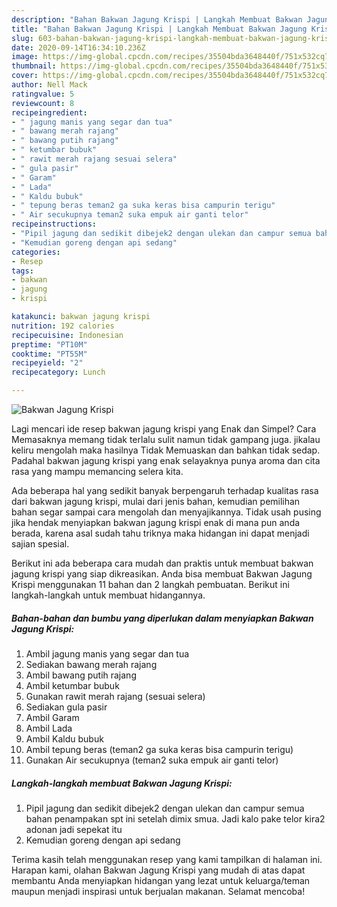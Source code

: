 ```yaml
---
description: "Bahan Bakwan Jagung Krispi | Langkah Membuat Bakwan Jagung Krispi Yang Bisa Manjain Lidah"
title: "Bahan Bakwan Jagung Krispi | Langkah Membuat Bakwan Jagung Krispi Yang Bisa Manjain Lidah"
slug: 603-bahan-bakwan-jagung-krispi-langkah-membuat-bakwan-jagung-krispi-yang-bisa-manjain-lidah
date: 2020-09-14T16:34:10.236Z
image: https://img-global.cpcdn.com/recipes/35504bda3648440f/751x532cq70/bakwan-jagung-krispi-foto-resep-utama.jpg
thumbnail: https://img-global.cpcdn.com/recipes/35504bda3648440f/751x532cq70/bakwan-jagung-krispi-foto-resep-utama.jpg
cover: https://img-global.cpcdn.com/recipes/35504bda3648440f/751x532cq70/bakwan-jagung-krispi-foto-resep-utama.jpg
author: Nell Mack
ratingvalue: 5
reviewcount: 8
recipeingredient:
- " jagung manis yang segar dan tua"
- " bawang merah rajang"
- " bawang putih rajang"
- " ketumbar bubuk"
- " rawit merah rajang sesuai selera"
- " gula pasir"
- " Garam"
- " Lada"
- " Kaldu bubuk"
- " tepung beras teman2 ga suka keras bisa campurin terigu"
- " Air secukupnya teman2 suka empuk air ganti telor"
recipeinstructions:
- "Pipil jagung dan sedikit dibejek2 dengan ulekan dan campur semua bahan penampakan spt ini setelah dimix smua. Jadi kalo pake telor kira2 adonan jadi sepekat itu"
- "Kemudian goreng dengan api sedang"
categories:
- Resep
tags:
- bakwan
- jagung
- krispi

katakunci: bakwan jagung krispi 
nutrition: 192 calories
recipecuisine: Indonesian
preptime: "PT10M"
cooktime: "PT55M"
recipeyield: "2"
recipecategory: Lunch

---
```



![Bakwan Jagung Krispi](https://img-global.cpcdn.com/recipes/35504bda3648440f/751x532cq70/bakwan-jagung-krispi-foto-resep-utama.jpg)

Lagi mencari ide resep bakwan jagung krispi yang Enak dan Simpel? Cara Memasaknya memang tidak terlalu sulit namun tidak gampang juga. jikalau keliru mengolah maka hasilnya Tidak Memuaskan dan bahkan tidak sedap. Padahal bakwan jagung krispi yang enak selayaknya punya aroma dan cita rasa yang mampu memancing selera kita.



Ada beberapa hal yang sedikit banyak berpengaruh terhadap kualitas rasa dari bakwan jagung krispi, mulai dari jenis bahan, kemudian pemilihan bahan segar sampai cara mengolah dan menyajikannya. Tidak usah pusing jika hendak menyiapkan bakwan jagung krispi enak di mana pun anda berada, karena asal sudah tahu triknya maka hidangan ini dapat menjadi sajian spesial.


Berikut ini ada beberapa cara mudah dan praktis untuk membuat bakwan jagung krispi yang siap dikreasikan. Anda bisa membuat Bakwan Jagung Krispi menggunakan 11 bahan dan 2 langkah pembuatan. Berikut ini langkah-langkah untuk membuat hidangannya.

<!--inarticleads1-->

##### Bahan-bahan dan bumbu yang diperlukan dalam menyiapkan Bakwan Jagung Krispi:

1. Ambil  jagung manis yang segar dan tua
1. Sediakan  bawang merah rajang
1. Ambil  bawang putih rajang
1. Ambil  ketumbar bubuk
1. Gunakan  rawit merah rajang (sesuai selera)
1. Sediakan  gula pasir
1. Ambil  Garam
1. Ambil  Lada
1. Ambil  Kaldu bubuk
1. Ambil  tepung beras (teman2 ga suka keras bisa campurin terigu)
1. Gunakan  Air secukupnya (teman2 suka empuk air ganti telor)




<!--inarticleads2-->

##### Langkah-langkah membuat Bakwan Jagung Krispi:

1. Pipil jagung dan sedikit dibejek2 dengan ulekan dan campur semua bahan penampakan spt ini setelah dimix smua. Jadi kalo pake telor kira2 adonan jadi sepekat itu
1. Kemudian goreng dengan api sedang




Terima kasih telah menggunakan resep yang kami tampilkan di halaman ini. Harapan kami, olahan Bakwan Jagung Krispi yang mudah di atas dapat membantu Anda menyiapkan hidangan yang lezat untuk keluarga/teman maupun menjadi inspirasi untuk berjualan makanan. Selamat mencoba!
